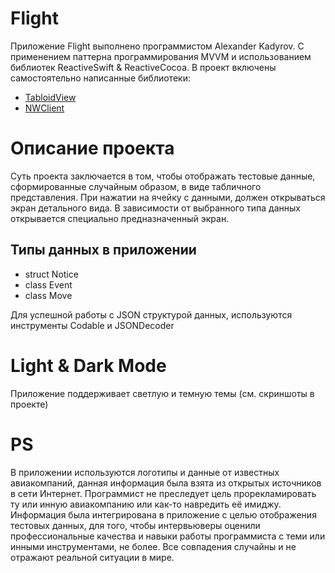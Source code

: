 # Flight

Приложение Flight выполнено программистом Alexander Kadyrov.
С применением паттерна программирования MVVM и использованием библиотек ReactiveSwift & ReactiveCocoa.
В проект включены самостоятельно написанные библиотеки:
* [TabloidView](https://github.com/AlexanderKadyrov/TabloidView)
* [NWClient](https://github.com/AlexanderKadyrov/NWClient)

# Описание проекта

Суть проекта заключается в том, чтобы отображать тестовые данные, сформированные случайным образом, в виде табличного представления.
При нажатии на ячейку с данными, должен открываться экран детального вида.
В зависимости от выбранного типа данных открывается специально предназначенный экран.

## Типы данных в приложении

* struct Notice
* class Event
* class Move 

Для успешной работы с JSON структурой данных, используются инструменты Codable и JSONDecoder

# Light & Dark Mode

Приложение поддерживает светлую и темную темы (см. скриншоты в проекте)

# PS

В приложении используются логотипы и данные от известных авиакомпаний, данная информация была взята из открытых источников в сети Интернет. Программист не преследует цель прорекламировать ту или инную авиакомпанию или как-то навредить её имиджу. Информация была интегрирована в приложение с целью отображения тестовых данных, для того, чтобы интервьюверы оценили профессиональные качества и навыки работы программиста с теми или инными инструментами, не более. Все совпадения случайны и не отражают реальной ситуации в мире.

